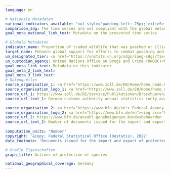 ```yaml
---
language: en    

# Nationale Metadaten    
national_indicators_available: "<ul style='padding-left: 25px;'><li>Seizures by authorities concerning the protection of species</li> <li> Documents issued for the import and export of protected species</li></ul>"    
comparison_sdg: The time series are not compliant with the global metadata, but provide additional information.    
goal_meta_national_link_text: Metadata on the presented time series    

# Globale Metadaten    
indicator_name: Proportion of traded wildlife that was poached or illicitly trafficked    
target_name: Enhance global support for efforts to combat poaching and trafficking of protected species, including by increasing the capacity of local communities to pursue sustainable livelihood opportunities    
un_designated_tier: <a href="https://unstats.un.org/sdgs/iaeg-sdgs/tier-classification/" title="Click here for more information on the UN tier classification."  target="_blank">Tier II</a>    
un_custodian_agency: United Nations Office on Drugs and Crime (UNODC)<br>Convention on International Trade in Endangered Species of Wild Fauna and Flora (CITES)    
goal_meta_link_text: Metadata on this indicator    
goal_meta_2_link_text:     
goal_meta_3_link_text:         
# Datenquellen
source_organisation_1: <a href="https://www.zoll.de/EN/Home/home_node.html"> Central Customs Authority </a>
source_organisation_logo_1: <a href="https://www.zoll.de/EN/Home/home_node.html"><img src="https://g205sdgs.github.io/sdg-indicators/public/OrgImgEn/zoll.png" alt="Logo zoll" style="height:60px; width:148px"/></a>
source_url_1: https://www.zoll.de/DE/Service/Publikationen/Broschueren/broschueren_node.html
source_url_text_1: German customs authority annual statistics (only available in German)

source_organisation_2: <a href="https://www.bfn.de/en"> Federal Agency for Nature Conservation </a>
source_organisation_logo_2: <a href="https://www.bfn.de/en"><img src="https://g205sdgs.github.io/sdg-indicators/public/OrgImgEn/bfn.png" alt="Logo bfn" style="height:60px; width:148px"/></a>
source_url_2: https://www.bfn.de/anzahl-genehmigungen-bundesbehoerden
source_url_text_2: Number of documents issued for the import and export of specimens of protected species (only available in German)
    
computation_units: "Number"    
copyright: '&copy; Federal Statistical Office (Destatis), 2022'    
data_footnote: 'Documents issued for the import and export of protected species: 2019 revised data.'    

# Grafik Eigenschaften    
graph_title: Actions of protection of species    

national_geographical_coverage: Germany    
---
```


<span></span>